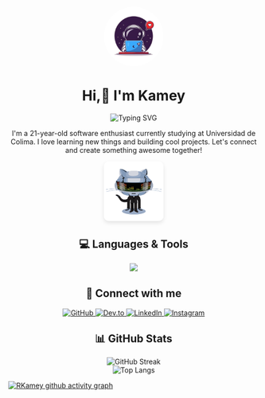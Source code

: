 <div align="center">
  <img src="astro-profile.png" width="120" style="border-radius: 50%;" alt="RKamey Profile Picture"/>
  
  <h1 align="center">Hi,👋 I'm Kamey</h1>

  <img src="https://readme-typing-svg.herokuapp.com?font=Fira+Code&size=22&duration=3000&pause=1000&color=4C1D95&center=true&vCenter=true&width=435&lines=Front-End+Developer;Technology+Enthusiast;Simple-Coder" alt="Typing SVG" />

  <p>
    I'm a 21-year-old software enthusiast currently studying at Universidad de Colima. I love learning new things and building cool projects. Let's connect and create something awesome together!
  </p>

  <img src="daftpunktocat-thomas.gif" width="120" alt="Daftpunktocat Thomas GIF" style="border-radius: 10px; box-shadow: 0 4px 8px rgba(0, 0, 0, 0.1);" />
</div>

<h2 align="center">💻 Languages & Tools</h2>

<p align="center">
  <a href="https://skillicons.dev">
    <img src="https://skillicons.dev/icons?i=html,css,js,typescript,react,astro,tailwind,git,github,nodejs,firebase,mysql,mongodb,express&perline=7" />
  </a>
</p>

<h2 align="center">🤝 Connect with me</h2>

<p align="center">
  <a href="https://github.com/RKamey" target="_blank">
    <img src="https://skillicons.dev/icons?i=github" alt="GitHub" height="40" />
  </a>
  <a href="https://dev.to/rkamey" target="_blank">
    <img src="https://skillicons.dev/icons?i=devto" alt="Dev.to" height="40" />
  </a>
  <a href="https://www.linkedin.com/in/rkamey/" target="_blank">
    <img src="https://skillicons.dev/icons?i=linkedin" alt="LinkedIn" height="40" />
  </a>
  <a href="https://www.instagram.com/kamey_13/" target="_blank">
    <img src="https://raw.githubusercontent.com/rahuldkjain/github-profile-readme-generator/master/src/images/icons/Social/instagram.svg" alt="Instagram" height="40" width="40" />
  </a>
</p>

<h2 align="center">📊 GitHub Stats</h2>

<div align="center">
  <img src="https://github-readme-streak-stats.herokuapp.com/?user=RKamey&theme=radical&border_radius=10" alt="GitHub Streak" />
</div>

<div align="center">
  <img src="https://github-readme-stats.vercel.app/api/top-langs/?username=RKamey&layout=compact&theme=radical&border_radius=10" alt="Top Langs" />
</div>

[![RKamey github activity graph](https://github-readme-activity-graph.vercel.app/graph?username=RKamey&theme=react-dark)](https://github.com/RKamey/github-readme-activity-graph)
